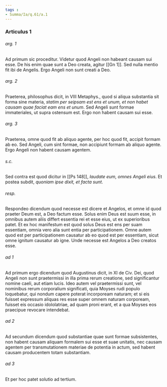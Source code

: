 ```yaml
---
tags : 
- Summa/Ia/q.61/a.1
---
```


### Articulus 1

###### arg. 1
Ad primum sic proceditur. Videtur quod Angeli non habeant causam sui esse. De his enim quae sunt a Deo creata, agitur [[Gn 1]]. Sed nulla mentio fit ibi de Angelis. Ergo Angeli non sunt creati a Deo.

###### arg. 2
Praeterea, philosophus dicit, in VIII Metaphys., quod si aliqua substantia sit forma sine materia, *statim per seipsam est ens et unum, et non habet causam quae faciat eam ens et unum*. Sed Angeli sunt formae immateriales, ut supra ostensum est. Ergo non habent causam sui esse.

###### arg. 3
Praeterea, omne quod fit ab aliquo agente, per hoc quod fit, accipit formam ab eo. Sed Angeli, cum sint formae, non accipiunt formam ab aliquo agente. Ergo Angeli non habent causam agentem.

###### s.c.
Sed contra est quod dicitur in [[Ps 148]], *laudate eum, omnes Angeli eius*. Et postea subdit, *quoniam ipse dixit, et facta sunt*.

###### resp.
Respondeo dicendum quod necesse est dicere et Angelos, et omne id quod praeter Deum est, a Deo factum esse. Solus enim Deus est suum esse, in omnibus autem aliis differt essentia rei et esse eius, ut ex superioribus patet. Et ex hoc manifestum est quod solus Deus est ens per suam essentiam, omnia vero alia sunt entia per participationem. Omne autem quod est per participationem causatur ab eo quod est per essentiam, sicut omne ignitum causatur ab igne. Unde necesse est Angelos a Deo creatos esse.

###### ad 1
Ad primum ergo dicendum quod Augustinus dicit, in XI de Civ. Dei, quod Angeli non sunt praetermissi in illa prima rerum creatione, sed significantur nomine caeli, aut etiam lucis. Ideo autem vel praetermissi sunt, vel nominibus rerum corporalium significati, quia Moyses rudi populo loquebatur, qui nondum capere poterat incorpoream naturam; et si eis fuisset expressum aliquas res esse super omnem naturam corpoream, fuisset eis occasio idololatriae, ad quam proni erant, et a qua Moyses eos praecipue revocare intendebat.

###### ad 2
Ad secundum dicendum quod substantiae quae sunt formae subsistentes, non habent causam aliquam formalem sui esse et suae unitatis, nec causam agentem per transmutationem materiae de potentia in actum, sed habent causam producentem totam substantiam.

###### ad 3
Et per hoc patet solutio ad tertium.

